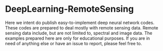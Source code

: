 # DeepLearning-RemoteSensing
Here we intent do publish easy-to-implement deep neural network codes. These codes are prepared to deal mostly with remote sensing data. Remote sensing data include, but are not limited to, spectral and image data. The examples prepared here are only for educational purposes. If you are in need of anything else or have an issue to report, please feel free to.
